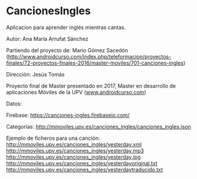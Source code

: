 # CancionesIngles
Aplicacion para aprender inglés mientras cantas.

Autor: Ana María Arrufat Sánchez

Partiendo del proyecto de: Mario Gómez Sacedón (http://www.androidcurso.com/index.php/teleformacion/proyectos-finales/72-proyectos-finales-2016/master-moviles/701-canciones-ingles)

Dirección: Jesús Tomás

Proyecto final de Master presentado en 2017,
Master en desarrollo de aplicaciones Móviles de la UPV
(www.androidcurso.com)

Datos: 	

Firebase: https://canciones-ingles.firebaseio.com/

Categorías: http://mmoviles.upv.es/canciones_ingles/canciones_ingles.json

Ejemplo de ficheros para una canción: 
  http://mmoviles.upv.es/canciones_ingles/yesterday.xml
  http://mmoviles.upv.es/canciones_ingles/yesterday.mp3
  http://mmoviles.upv.es/canciones_ingles/yesterday.jpg
  http://mmoviles.upv.es/canciones_ingles/yesterdayoriginal.txt
  http://mmoviles.upv.es/canciones_ingles/yesterdaytraducido.txt
